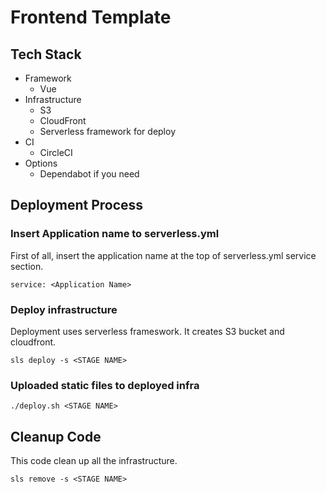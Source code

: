 # Frontend Template

## Tech Stack
* Framework
  * Vue
* Infrastructure
  * S3
  * CloudFront
  * Serverless framework for deploy
* CI
  * CircleCI
* Options
  * Dependabot if you need

## Deployment Process

### Insert Application name to serverless.yml

First of all, insert the application name at the top of serverless.yml service section.
```
service: <Application Name>
```

### Deploy infrastructure

Deployment uses serverless frameswork. It creates S3 bucket and cloudfront.

```
sls deploy -s <STAGE NAME>
```

### Uploaded static files to deployed infra

```
./deploy.sh <STAGE NAME>
```

## Cleanup Code

This code clean up all the infrastructure.

```
sls remove -s <STAGE NAME>
```